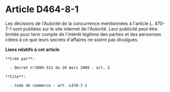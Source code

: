 # Article D464-8-1

Les décisions de l'Autorité de la concurrence mentionnées à l'article L. 470-7-1 sont publiées sur le site internet de
l'Autorité. Leur publicité peut être limitée pour tenir compte de l'intérêt légitime des parties et des personnes citées à ce
que leurs secrets d'affaires ne soient pas divulgués.

**Liens relatifs à cet article**

	**Créé par**:

	  - Décret n°2009-312 du 20 mars 2009 - art. 2

	**Cite**:

	  - Code de commerce - art. L470-7-1
